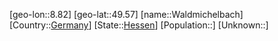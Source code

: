 ﻿---
location: [49.57,8.82]
type: City
tags:
- geo/City


SpocWebEntityId: 35413
isDeleted: false
confidential: public

---
[geo-lon::8.82]
[geo-lat::49.57]
[name::Waldmichelbach]
[Country::[Germany](geo/Continent/Europe/Germany.md)]
[State::[Hessen](geo/Continent/Europe/Germany/Hessen.md)]
[Population::]
[Unknown::]


